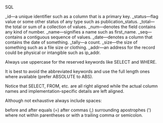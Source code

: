 SQL 

_id—a unique identifier such as a column that is a primary key.
_status—flag value or some other status of any type such as publication_status.
_total—the total or sum of a collection of values.
_num—denotes the field contains any kind of number.
_name—signifies a name such as first_name.
_seq—contains a contiguous sequence of values.
_date—denotes a column that contains the date of something.
_tally—a count.
_size—the size of something such as a file size or clothing.
_addr—an address for the record could be physical or intangible such as ip_addr.

Always use uppercase for the reserved keywords like SELECT and WHERE.

It is best to avoid the abbreviated keywords and use the full length ones where available (prefer ABSOLUTE to ABS).

Notice that SELECT, FROM, etc. are all right aligned while the actual column names and implementation-specific details are left aligned.

Although not exhaustive always include spaces:

before and after equals (=)
after commas (,)
surrounding apostrophes (') where not within parentheses or with a trailing comma or semicolon.
